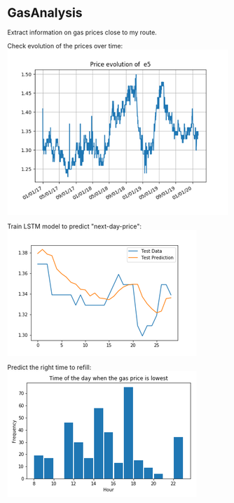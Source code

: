 # GasAnalysis
Extract information on gas prices close to my route. 

Check evolution of the prices over time:
![alt text](https://github.com/grevtsovkirill/GasAnalysis/blob/master/Plots/e5_variation_2017-01-01_2020-02-12.png)

Train LSTM model to predict "next-day-price":
![alt text](https://github.com/grevtsovkirill/GasAnalysis/blob/master/Plots/LSTM_test_2019.png)


Predict the right time to refill:
![alt text](https://github.com/grevtsovkirill/GasAnalysis/blob/master/Plots/cheapest_hour_mJan2020.png)
